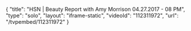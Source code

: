 {
    "title": "HSN | Beauty Report with Amy Morrison 04.27.2017 - 08 PM",
    "type": "solo",
    "layout": "iframe-static",
    "videoId": "112311972",
    "url": "\/tvpembed\/112311972"
}